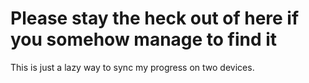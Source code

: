 # Please stay the heck out of here if you somehow manage to find it
This is just a lazy way to sync my progress on two devices.

